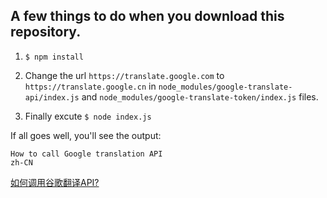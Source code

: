 ## A few things to do when you download this repository.

1. `$ npm install`

2. Change the url `https://translate.google.com` to `https://translate.google.cn` in `node_modules/google-translate-api/index.js` and `node_modules/google-translate-token/index.js` files.

3. Finally excute `$ node index.js`

If all goes well, you'll see the output:
```
How to call Google translation API
zh-CN
```

[如何调用谷歌翻译API?](https://www.zhihu.com/question/47239748)